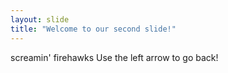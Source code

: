 ```yaml
---
layout: slide
title: "Welcome to our second slide!"
---
```

screamin' firehawks
Use the left arrow to go back!
